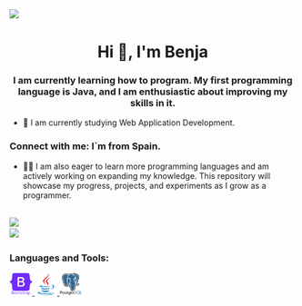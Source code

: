 <div>
  <img style="100%" src="https://capsule-render.vercel.app/api?type=waving&height=100&section=header&reversal=false&fontSize=70&fontColor=FFFFFF&fontAlign=50&fontAlignY=50&stroke=-&descSize=20&descAlign=50&descAlignY=50&theme=cobalt"  />
</div>
<h1 align="center">Hi 👋, I'm Benja</h1>
<h3 align="center">I am currently learning how to program. My first programming language is Java, and I am enthusiastic about improving my skills in it.</h3>

- 🌱 I am currently studying Web Application Development.

<h3 align="left">Connect with me: I`m from Spain.</h3>

- 👨‍💻 I am also eager to learn more programming languages and am actively working on expanding my knowledge. This repository will showcase my progress, projects, and experiments as I grow as a programmer.

<br clear="both">
<div>
  <img style="100%" src="https://capsule-render.vercel.app/api?type=speech&height=100&section=header&reversal=true&text=Thank%20you%20for%20visiting%20and%20following%20my%20learning%20journey!&fontSize=24&fontColor=000000&fontAlign=50&fontAlignY=50&stroke=-&strokeWidth=0&descSize=20&descAlign=50&descAlignY=50&theme=gruvbox_light"  />
</div>

<div align="">
      <img src="https://visitor-badge.laobi.icu/badge?page_id=devbenhr.devbenhr&"  />
</div>


<h3 align="left">Languages and Tools:</h3>
<p align="left"> <a href="https://getbootstrap.com" target="_blank" rel="noreferrer"> <img src="https://raw.githubusercontent.com/devicons/devicon/master/icons/bootstrap/bootstrap-plain-wordmark.svg" alt="bootstrap" width="40" height="40"/> </a> <a href="https://www.java.com" target="_blank" rel="noreferrer"> <img src="https://raw.githubusercontent.com/devicons/devicon/master/icons/java/java-original.svg" alt="java" width="40" height="40"/> </a> <a href="https://www.postgresql.org" target="_blank" rel="noreferrer"> <img src="https://raw.githubusercontent.com/devicons/devicon/master/icons/postgresql/postgresql-original-wordmark.svg" alt="postgresql" width="40" height="40"/> </a></p>
